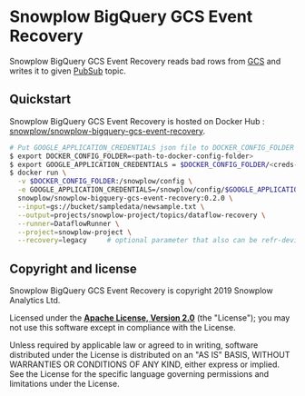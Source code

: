 # Snowplow BigQuery GCS Event Recovery

Snowplow BigQuery GCS Event Recovery reads bad rows from [GCS](https://cloud.google.com/storage/) and writes it to given [PubSub](https://cloud.google.com/pubsub/) topic.

## Quickstart

Snowplow BigQuery GCS Event Recovery is hosted on Docker Hub : [snowplow/snowplow-bigquery-gcs-event-recovery](https://cloud.docker.com/u/snowplow/repository/docker/snowplow/snowplow-bigquery-gcs-event-recovery/general).

```bash
# Put GOOGLE_APPLICATION_CREDENTIALS json file to DOCKER_CONFIG_FOLDER
$ export DOCKER_CONFIG_FOLDER=<path-to-docker-config-folder>
$ export GOOGLE_APPLICATION_CREDENTIALS = $DOCKER_CONFIG_FOLDER/<creds-json-file>
$ docker run \
  -v $DOCKER_CONFIG_FOLDER:/snowplow/config \
  -e GOOGLE_APPLICATION_CREDENTIALS=/snowplow/config/$GOOGLE_APPLICATION_CREDENTIALS \
  snowplow/snowplow-bigquery-gcs-event-recovery:0.2.0 \
  --input=gs://bucket/sampledata/newsample.txt \
  --output=projects/snowplow-project/topics/dataflow-recovery \
  --runner=DataflowRunner \
  --project=snowplow-project \
  --recovery=legacy     # optional parameter that also can be refr-device-tstamp
```

## Copyright and license

Snowplow BigQuery GCS Event Recovery is copyright 2019 Snowplow Analytics Ltd.

Licensed under the **[Apache License, Version 2.0][license]** (the "License");
you may not use this software except in compliance with the License.

Unless required by applicable law or agreed to in writing, software
distributed under the License is distributed on an "AS IS" BASIS,
WITHOUT WARRANTIES OR CONDITIONS OF ANY KIND, either express or implied.
See the License for the specific language governing permissions and
limitations under the License.

[snowplow]: https://github.com/snowplow/snowplow/
[sbt]: https://www.scala-sbt.org/
[license]: http://www.apache.org/licenses/LICENSE-2.0
